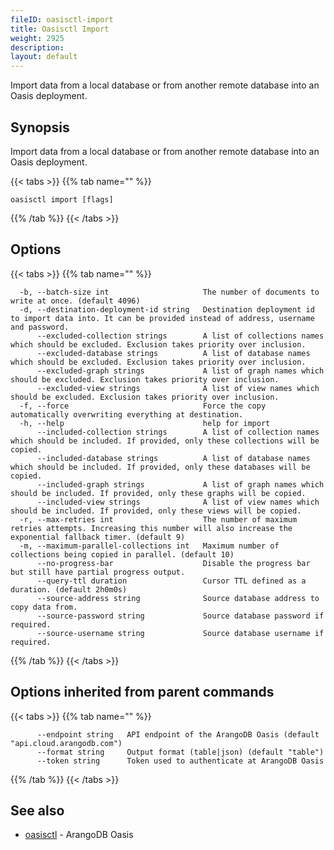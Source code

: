 ```yaml
---
fileID: oasisctl-import
title: Oasisctl Import
weight: 2925
description: 
layout: default
---
```

Import data from a local database or from another remote database into an Oasis deployment.

## Synopsis

Import data from a local database or from another remote database into an Oasis deployment.

{{< tabs >}}
{{% tab name="" %}}
```
oasisctl import [flags]
```
{{% /tab %}}
{{< /tabs >}}

## Options

{{< tabs >}}
{{% tab name="" %}}
```
  -b, --batch-size int                     The number of documents to write at once. (default 4096)
  -d, --destination-deployment-id string   Destination deployment id to import data into. It can be provided instead of address, username and password.
      --excluded-collection strings        A list of collections names which should be excluded. Exclusion takes priority over inclusion.
      --excluded-database strings          A list of database names which should be excluded. Exclusion takes priority over inclusion.
      --excluded-graph strings             A list of graph names which should be excluded. Exclusion takes priority over inclusion.
      --excluded-view strings              A list of view names which should be excluded. Exclusion takes priority over inclusion.
  -f, --force                              Force the copy automatically overwriting everything at destination.
  -h, --help                               help for import
      --included-collection strings        A list of collection names which should be included. If provided, only these collections will be copied.
      --included-database strings          A list of database names which should be included. If provided, only these databases will be copied.
      --included-graph strings             A list of graph names which should be included. If provided, only these graphs will be copied.
      --included-view strings              A list of view names which should be included. If provided, only these views will be copied.
  -r, --max-retries int                    The number of maximum retries attempts. Increasing this number will also increase the exponential fallback timer. (default 9)
  -m, --maximum-parallel-collections int   Maximum number of collections being copied in parallel. (default 10)
      --no-progress-bar                    Disable the progress bar but still have partial progress output.
      --query-ttl duration                 Cursor TTL defined as a duration. (default 2h0m0s)
      --source-address string              Source database address to copy data from.
      --source-password string             Source database password if required.
      --source-username string             Source database username if required.
```
{{% /tab %}}
{{< /tabs >}}

## Options inherited from parent commands

{{< tabs >}}
{{% tab name="" %}}
```
      --endpoint string   API endpoint of the ArangoDB Oasis (default "api.cloud.arangodb.com")
      --format string     Output format (table|json) (default "table")
      --token string      Token used to authenticate at ArangoDB Oasis
```
{{% /tab %}}
{{< /tabs >}}

## See also

* [oasisctl](oasisctl-options)	 - ArangoDB Oasis

